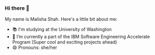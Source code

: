 ### Hi there 👋

My name is Malisha Shah. Here's a little bit about me:
- 📚 I'm studying at the University of Washington
- 🌱 I’m currently a part of the IBM Software Engineering Accelerate Program (Super cool and exciting projects ahead)
- 😄 Pronouns: she/her
<!--
**MalishaShah/MalishaShah** is a ✨ _special_ ✨ repository because its `README.md` (this file) appears on your GitHub profile.

Here are some ideas to get you started:

- 🔭 I’m currently working on ...
- 🌱 I’m currently learning ...
- 👯 I’m looking to collaborate on ...
- 🤔 I’m looking for help with ...
- 💬 Ask me about ...
- 📫 How to reach me: ...
- 😄 Pronouns: ...
- ⚡ Fun fact: ...
-->
